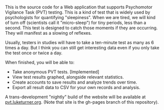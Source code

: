 This is the source code for a Web application that supports Psychomotor Vigilance Task (PVT) testing. This is a kind of
test that is widely used by psychologists for quantifying "sleepiness". When we are tired, we will kind of turn off
(scientists call it "micro-sleep") for tiny periods, less than a second. This test is designed to catch those moments if 
they are occurring. They will manifest as a slowing of reflexes.

Usually, testers in studies will have to take a ten-minute test as many as 6 times a day. But I think you can still get interesting 
data even if you only take the test once or twice a day.

When finished, you will be able to:

 * Take anonymous PVT tests. \[Implemented\]
 * View test results graphed, alongside relevant statistics.
 * Create accounts to save results and analyze trends over time.
 * Export all result data to CSV for your own records and analysis.
 
 A trans-development "nightly" build of the website will be available at [pvt.luketurner.org](http://pvt.luketurner.org). (Note that site is the
 gh-pages branch of this repository).
